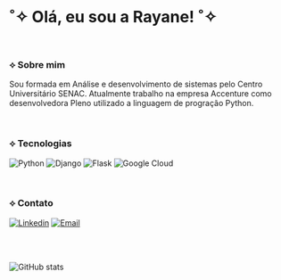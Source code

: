<br>

#   ˚✧ Olá, eu sou a Rayane! ˚✧


<br>

### ⟡ Sobre mim

Sou formada em Análise e desenvolvimento de sistemas pelo Centro Universitário SENAC. Atualmente trabalho na empresa Accenture como desenvolvedora Pleno utilizado a linguagem de progração Python.

<br>

### ⟡ Tecnologias

![Python](https://img.shields.io/badge/Python-7f00b2?style=for-the-badge&logo=python&logoColor=white)  ![Django](https://img.shields.io/badge/Django-7f00b2?style=for-the-badge&logo=django&logoColor=write) ![Flask](https://img.shields.io/badge/Flask-7f00b2?style=for-the-badge&logo=flask&logoColor=white) ![Google Cloud](https://img.shields.io/badge/Google_Cloud-7f00b2?style=for-the-badge&logo=google-cloud&logoColor=white)

<br>

### ⟡ Contato

[![Linkedin](https://img.shields.io/badge/LinkedIn-bc4ed8?style=for-the-badge&logo=linkedin&logoColor=white)](https://www.linkedin.com/in/rayane-novaes/) [![Email](https://img.shields.io/badge/Gmail-bc4ed8?style=for-the-badge&logo=gmail&logoColor=white)](mailto:rayanenovaes25@gmail.com)

<br>
<br>

![GitHub stats](https://github-readme-stats.vercel.app/api?username=Rayane-Novaes&show_icons=true&theme=transparent&title_color=bc4ed8&icon_color=f988ff&text_color=bc4ed8&border_color=f988ff)


